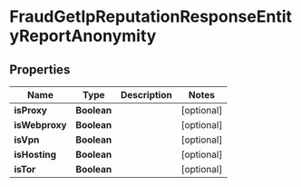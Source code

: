 

# FraudGetIpReputationResponseEntityReportAnonymity


## Properties

| Name | Type | Description | Notes |
|------------ | ------------- | ------------- | -------------|
|**isProxy** | **Boolean** |  |  [optional] |
|**isWebproxy** | **Boolean** |  |  [optional] |
|**isVpn** | **Boolean** |  |  [optional] |
|**isHosting** | **Boolean** |  |  [optional] |
|**isTor** | **Boolean** |  |  [optional] |



